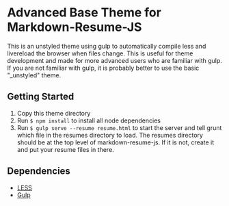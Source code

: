 # Advanced Base Theme for Markdown-Resume-JS

This is an unstyled theme using gulp to automatically compile less and livereload the browser when files change. This is useful for theme development and made for more advanced users who are familiar with gulp. If you are not familiar with gulp, it is probably better to use the basic "_unstyled" theme.

## Getting Started
1. Copy this theme directory
2. Run ```$ npm install``` to install all node dependencies
3. Run ```$ gulp serve --resume resume.html``` to start the server and tell grunt which file in the resumes directory to load. The resumes directory should be at the top level of markdown-resume-js. If it is not, create it and put your resume files in there.

## Dependencies
- [LESS](http://lesscss.org/)
- [Gulp](http://gulpjs.com/)